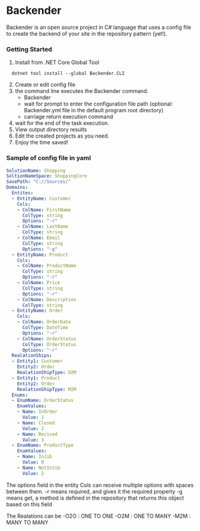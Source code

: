 
# Backender

Backender is an open source project in C# language that uses a config file to create the backend of your site in the repository pattern (yet!).

### Getting Started

1. Install from .NET Core Global Tool  

  ``` shell
    dotnet tool install --global Backender.CLI
  ```

2. Create or edit config file
3. the command line executes the Backender command.
    - Backender
    - wait for prompt to enter the configuration file path (optional: Backender.yml file in the default program root directory)
    - carriage return execution command
4. wait for the end of the task execution.
5. View output directory results
6. Edit the created projects as you need.
7. Enjoy the time saved!

### Sample of config file in yaml
``` yaml
SolutionName: Shopping
SoltionNameSpace: ShoppingCore
SavePath: "C://Sources/"
Domains:
  Entites:
  - EntityName: Customer
    Cols:
    - ColName: FirstName
      ColType: string
      Options: "-r"
    - ColName: LastName
      ColType: string
    - ColName: Email
      ColType: string
      Options: "-g"
  - EntityName: Product
    Cols:
    - ColName: ProductName
      ColType: string
      Options: "-r"
    - ColName: Price
      ColType: string
      Options: "-r"
    - ColName: Description
      ColType: string
  - EntityName: Order
    Cols:
    - ColName: OrderDate
      ColType: DateTime
      Options: "-r"
    - ColName: OrderStatus
      ColType: OrderStatus
      Options: "-r"
  RealationShips:
  - Entity1: Customer
    Entity2: Order
    RealationShipType: O2M
  - Entity1: Product
    Entity2: Order
    RealationShipType: M2M
  Enums:
  - EnumName: OrderStatus
    EnumValues:
    - Name: InOrder
      Value: 1
    - Name: Closed
      Value: 2
    - Name: Recived
      Value: 3
  - EnumName: ProductType
    EnumValues:
    - Name: InJib
      Value: 0
    - Name: NotInJib
      Value: 2
```
The options field in the entity Cols can receive multiple options with spaces between them.
-r means required, and gives it the required property
-g means get, a method is defined in the repository that returns this object based on this field

The Realations can be
  -O2O : ONE TO ONE
  -O2M : ONE TO MANY
  -M2M : MANY TO MANY

